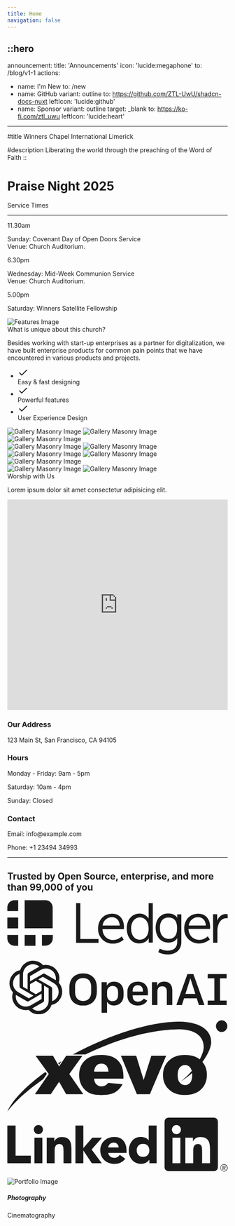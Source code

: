 ```yaml
---
title: Home
navigation: false
---
```


::hero
---
announcement:
  title: 'Announcements'
  icon: 'lucide:megaphone'
  to: /blog/v1-1
actions:
  - name: I'm New
    to: /new
  - name: GitHub
    variant: outline
    to: https://github.com/ZTL-UwU/shadcn-docs-nuxt
    leftIcon: 'lucide:github'
  - name: Sponsor
    variant: outline
    target: _blank
    to: https://ko-fi.com/ztl_uwu
    leftIcon: 'lucide:heart'
---

#title
Winners Chapel International Limerick

#description
<span class="bg-gradient-to-r from-indigo-400 to-pink-600 bg-clip-text text-transparent font-bold">Liberating the world through the preaching of the Word of Faith</span>
::

  

<!-- Page Wrapper with Background Pattern -->
<div class="relative min-h-screen bg-white">
  <!-- Background Pattern Layer -->
  <div class="absolute inset-0 -z-10 bg-[radial-gradient(#e5e7eb_1px,transparent_1px)] [background-size:16px_16px]"></div>

  <!-- Hero -->
  <div class="px-4 sm:px-6 lg:px-8">
    <div class="h-120 md:h-[80dvh] flex flex-col bg-[url('/20250705_193525.jpg')] bg-cover bg-center bg-no-repeat rounded-2xl shadow-xl filter saturate-100">
      <div class="mt-auto w-2/3 md:max-w-lg ps-5 pb-5 md:ps-10 md:pb-10">
        <h1 class="text-xl md:text-3xl lg:text-5xl text-white">
          Praise Night 2025
        </h1>
      </div>
    </div>
  </div>
  <!-- End Hero -->

  <section class="relative overflow-hidden bg-gray-100 py-12 sm:py-16 lg:py-20">
    <div class="absolute h-72 w-72 scale-125 -right-8 -bottom-10">
      <div class="absolute h-60 w-60 rounded-2xl border-4 border-rose-600"></div>
      <div class="absolute h-60 w-60 translate-x-3 translate-y-3 rounded-2xl border-4 border-rose-600"></div>
      <div class="absolute h-60 w-60 translate-x-6 translate-y-6 rounded-2xl border-4 border-rose-600"></div>
    </div>
    <div class="mx-auto px-4 sm:px-6 lg:px-8">
      <div class="sm:text-center">
        <span class="text-3xl font-extrabold text-gray-600 sm:text-4xl xl:text-5xl bg-gradient-to-r from-indigo-400 to-pink-600 bg-clip-text text-transparent">
          Service Times
        </span>
        <hr class="mt-4 h-1.5 w-32 border-none bg-rose-600 sm:mx-auto sm:mt-8" />
      </div>

  <div class="mx-auto mt-20 grid max-w-screen-lg grid-cols-1 gap-x-8 gap-y-12 text-center sm:text-left md:grid-cols-3">
        <div class="backdrop-blur-lg relative mb-3 rounded-3xl border bg-white/70 px-12 py-10 text-left shadow xl:px-12">
          <p class="relative text-5xl font-black text-center text-rose-600">11.30am</p>
          <p class="relative mt-5 text-center font-bold text-gray-600">Sunday: Covenant Day of Open Doors Service <br> Venue: Church Auditorium.</p>
        </div>

  <div class="backdrop-blur-lg relative mb-3 rounded-3xl border bg-white/70 px-12 py-10 text-left shadow xl:px-12">
          <p class="relative text-5xl font-black text-center text-rose-600">6.30pm</p>
          <p class="relative mt-5 text-center font-bold text-gray-600">Wednesday: Mid-Week Communion Service <br> Venue: Church Auditorium.</p>
        </div>

  <div class="backdrop-blur-lg relative mb-3 rounded-3xl border bg-white/70 px-12 py-10 text-left shadow xl:px-12">
          <p class="relative m-0 text-5xl font-black text-center text-rose-600">5.00pm</p>
          <p class="relative mt-5 text-center font-bold text-gray-600">Saturday: Winners Satellite Fellowship</p>
        </div>
      </div>
    </div>
  </section>





<!-- Features -->
<div class="max-w-[85rem] px-4 py-10 sm:px-6 lg:px-8 lg:py-14 mx-auto rounded-xl shadow-xl">
  <!-- Grid -->
  <div class="md:grid md:grid-cols-2 md:items-center md:gap-12 xl:gap-32">
    <div>
      <img class="rounded-xl shadow-xl filter saturate-200" src="/20250705_191624.jpg" alt="Features Image">
    </div>
    <!-- End Col -->

  <div class="mt-5 sm:mt-10 lg:mt-0">
      <div class="space-y-6 sm:space-y-8">
        <!-- Title -->
        <div class="space-y-2 md:space-y-4">
          <span class="font-extrabold text-4xl text-center lg:text-5xl text-gray-600 bg-gradient-to-r from-indigo-400 to-pink-600 bg-clip-text text-transparent">
            What is unique about this church?
          </span>
          <p class="text-gray-500">
            Besides working with start-up enterprises as a partner for digitalization, we have built enterprise products for common pain points that we have encountered in various products and projects.
          </p>
        </div>
        <!-- End Title -->

  <!-- List -->
  <ul class="space-y-2 sm:space-y-4">
          <li class="flex gap-x-3">
            <span class="mt-0.5 size-5 flex justify-center items-center rounded-full bg-rose-50 text-rose-600">
              <svg class="shrink-0 size-3.5" xmlns="http://www.w3.org/2000/svg" width="24" height="24" viewBox="0 0 24 24" fill="none" stroke="currentColor" stroke-width="2" stroke-linecap="round" stroke-linejoin="round"><polyline points="20 6 9 17 4 12"/></svg>
            </span>
            <div class="grow">
              <span class="text-md sm:text-base text-gray-500">
                <span class="font-bold">Easy & fast</span> designing
              </span>
            </div>
          </li>

  <li class="flex gap-x-3">
            <span class="mt-0.5 size-5 flex justify-center items-center rounded-full bg-rose-50 text-rose-600">
              <svg class="shrink-0 size-3.5" xmlns="http://www.w3.org/2000/svg" width="24" height="24" viewBox="0 0 24 24" fill="none" stroke="currentColor" stroke-width="2" stroke-linecap="round" stroke-linejoin="round"><polyline points="20 6 9 17 4 12"/></svg>
            </span>
            <div class="grow">
              <span class="text-md sm:text-base text-gray-500">
                Powerful <span class="font-bold">features</span>
              </span>
            </div>
          </li>

  <li class="flex gap-x-3">
            <span class="mt-0.5 size-5 flex justify-center items-center rounded-full bg-rose-50 text-rose-600">
              <svg class="shrink-0 size-3.5" xmlns="http://www.w3.org/2000/svg" width="24" height="24" viewBox="0 0 24 24" fill="none" stroke="currentColor" stroke-width="2" stroke-linecap="round" stroke-linejoin="round"><polyline points="20 6 9 17 4 12"/></svg>
            </span>
            <div class="grow">
              <span class="text-md sm:text-base text-gray-500">
                User Experience Design
              </span>
            </div>
          </li>
        </ul>
        <!-- End List -->
      </div>
    </div>
    <!-- End Col -->
  </div>
  <!-- End Grid -->
</div>
<!-- End Features -->




<div class="max-w-[85rem] px-4 py-10 sm:px-6 lg:px-8 lg:py-14 mx-auto">
  <div class="grid grid-cols-2 sm:grid-cols-4 gap-2">
    <div class="space-y-2">
      <img class="w-full h-auto object-cover rounded-xl shadow-xl" src="https://images.unsplash.com/photo-1540575861501-7cf05a4b125a?ixlib=rb-4.0.3&ixid=MnwxMjA3fDB8MHxwaG90by1wYWdlfHx8fGVufDB8fHx8&auto=format&fit=crop&w=560&q=80" alt="Gallery Masonry Image">
      <img class="w-full h-auto object-cover rounded-xl shadow-xl" src="https://images.unsplash.com/photo-1668906093328-99601a1aa584?ixlib=rb-4.0.3&ixid=MnwxMjA3fDB8MHxwaG90by1wYWdlfHx8fGVufDB8fHx8&auto=format&fit=crop&w=560&q=80" alt="Gallery Masonry Image">
      <img class="w-full h-auto object-cover rounded-xl shadow-xl" src="https://images.unsplash.com/photo-1567016526105-22da7c13161a?ixlib=rb-4.0.3&ixid=MnwxMjA3fDB8MHxwaG90by1wYWdlfHx8fGVufDB8fHx8&auto=format&fit=crop&w=560&q=80" alt="Gallery Masonry Image">
    </div>
    <div class="space-y-2">
      <img class="w-full h-auto object-cover rounded-xl shadow-xl" src="https://images.unsplash.com/photo-1668584054131-d5721c515211?ixlib=rb-4.0.3&ixid=MnwxMjA3fDB8MHxwaG90by1wYWdlfHx8fGVufDB8fHx8&auto=format&fit=crop&w=560&q=80" alt="Gallery Masonry Image">
      <img class="w-full h-auto object-cover rounded-xl shadow-xl" src="https://images.unsplash.com/photo-1664574654529-b60630f33fdb?ixlib=rb-4.0.3&ixid=MnwxMjA3fDF8MHxwaG90by1wYWdlfHx8fGVufDB8fHx8&auto=format&fit=crop&w=560&q=80" alt="Gallery Masonry Image">
    </div>
    <div class="space-y-2">
      <img class="w-full h-auto object-cover rounded-xl shadow-xl" src="https://images.unsplash.com/photo-1486406146926-c627a92ad1ab?ixlib=rb-4.0.3&ixid=MnwxMjA3fDB8MHxwaG90by1wYWdlfHx8fGVufDB8fHx8&auto=format&fit=crop&w=560&q=80" alt="Gallery Masonry Image">
      <img class="w-full h-auto object-cover rounded-xl shadow-xl" src="https://images.unsplash.com/photo-1586232702178-f044c5f4d4b7?ixlib=rb-4.0.3&ixid=MnwxMjA3fDB8MHxwaG90by1wYWdlfHx8fGVufDB8fHx8&auto=format&fit=crop&w=560&q=80" alt="Gallery Masonry Image">
      <img class="w-full h-auto object-cover rounded-xl shadow-xl" src="https://images.unsplash.com/photo-1542125387-c71274d94f0a?ixlib=rb-4.0.3&ixid=MnwxMjA3fDB8MHxwaG90by1wYWdlfHx8fGVufDB8fHx8&auto=format&fit=crop&w=560&q=80" alt="Gallery Masonry Image">
    </div>
    <div class="space-y-2">
      <img class="w-full h-auto object-cover rounded-xl shadow-xl" src="https://images.unsplash.com/photo-1668869713519-9bcbb0da7171?ixlib=rb-4.0.3&ixid=MnwxMjA3fDB8MHxwaG90by1wYWdlfHx8fGVufDB8fHx8&auto=format&fit=crop&w=560&q=80" alt="Gallery Masonry Image">
      <img class="w-full h-auto object-cover rounded-xl shadow-xl" src="https://images.unsplash.com/photo-1668584054035-f5ba7d426401?ixlib=rb-4.0.3&ixid=MnwxMjA3fDB8MHxwaG90by1wYWdlfHx8fGVufDB8fHx8&auto=format&fit=crop&w=560&q=80" alt="Gallery Masonry Image">
    </div>
  </div>
</div>





<section class="bg-gray-100 rounded-xl shadow-xl">
    <div class="max-w-7xl mx-auto py-16 px-4 sm:px-6 lg:py-20 lg:px-8">
        <div class="max-w-2xl lg:max-w-4xl mx-auto text-center">
            <span class="text-5xl font-extrabold text-gray-900 bg-gradient-to-r from-indigo-400 to-pink-600 bg-clip-text text-transparent">Worship with Us</span>
            <p class="mt-4 text-lg text-gray-500">Lorem ipsum dolor sit amet consectetur adipisicing elit.</p>
        </div>
        <div class="mt-16 lg:mt-20">
            <div class="grid grid-cols-1 md:grid-cols-2 gap-8">
                <div class="rounded-xl shadow-xl overflow-hidden">
                    <iframe
                        src="https://www.google.com/maps/embed?pb=!1m18!1m12!1m3!1d11672.945750644447!2d-122.42107853750231!3d37.7730507907087!2m3!1f0!2f0!3f0!3m2!1i1024!2i768!4f13.1!3m3!1m2!1s0x80858070cc2fbd55%3A0xa71491d736f62d5c!2sGolden%20Gate%20Bridge!5e0!3m2!1sen!2sus!4v1619524992238!5m2!1sen!2sus"
                        width="100%" height="480" style="border:0;" allowfullscreen="" loading="lazy"></iframe>
                </div>
                <div>
                    <div class="max-w-full mx-auto rounded-lg overflow-hidden">
                        <div class="px-6 py-4">
                            <h3 class="text-lg font-medium text-gray-900">Our Address</h3>
                            <p class="mt-1 text-gray-600">123 Main St, San Francisco, CA 94105</p>
                        </div>
                        <div class="border-t border-gray-200 px-6 py-4">
                            <h3 class="text-lg font-medium text-gray-900">Hours</h3>
                            <p class="mt-1 text-gray-600">Monday - Friday: 9am - 5pm</p>
                            <p class="mt-1 text-gray-600">Saturday: 10am - 4pm</p>
                            <p class="mt-1 text-gray-600">Sunday: Closed</p>
                        </div>
                        <div class="border-t border-gray-200 px-6 py-4">
                            <h3 class="text-lg font-medium text-gray-900">Contact</h3>
                            <p class="mt-1 text-gray-600">Email: info@example.com</p>
                            <p class="mt-1 text-gray-600">Phone: +1 23494 34993</p>
                        </div>
                    </div>
                </div>
            </div>
        </div>
    </div>
</section>


---

<!-- Clients -->
<div class="max-w-[85rem] px-4 py-10 sm:px-6 lg:px-8 lg:py-14 mx-auto">
  <!-- Title -->
  <div class="w-2/3 sm:w-1/2 lg:w-1/3 mx-auto text-center mb-6">
    <h2 class="text-gray-600">Trusted by Open Source, enterprise, and more than 99,000 of you</h2>
  </div>
  <!-- End Title -->

  <div class="flex justify-center gap-x-6 sm:gap-x-12 lg:gap-x-24">
    <svg class="py-3 lg:py-5 w-16 h-auto md:w-20 lg:w-24 mx-auto sm:mx-0 text-gray-500" enable-background="new 0 0 2499 614" viewBox="0 0 2499 614" xmlns="http://www.w3.org/2000/svg"><path d="m431.7 0h-235.5v317.8h317.8v-235.5c0-45.6-36.7-82.3-82.3-82.3zm-308.9 0h-40.5c-45.6 0-82.3 36.7-82.3 82.3v40.5h122.8zm-122.8 196.2h122.8v122.8h-122.8zm392.5 317.8h40.5c45.6 0 82.3-36.7 82.3-82.3v-39.2h-122.8zm-196.3-121.5h122.8v122.8h-122.8zm-196.2 0v40.5c0 45.6 36.7 82.3 82.3 82.3h40.5v-122.8zm828-359.6h-48.1v449.4h254.5v-43h-206.4zm360.8 119c-93.7 0-159.5 69.6-159.5 169.6v11.5c1.3 43 20.3 83.6 51.9 113.9 30.4 27.9 69.6 44.3 111.4 44.3h6.3c44.3 0 86.1-16.5 119-44.3l1.3-1.3-21.5-35.4-2.5 1.3c-26.6 24.1-59.5 38-94.9 38-58.2 0-117.7-38-121.5-122.8h243.1v-2.5s1.3-15.2 1.3-22.8c-.3-91.2-53.4-149.5-134.4-149.5zm-108.9 134.2c10.1-57 51.9-93.7 106.3-93.7 40.5 0 84.8 24.1 88.6 93.7zm521.6-96.2v16.5c-20.3-34.2-58.2-55.7-97.5-55.7h-3.8c-86.1 0-145.6 68.4-145.6 168.4 0 101.3 57 169.6 141.8 169.6 67.1 0 97.5-40.5 107.6-58.2v49.4h45.6v-447h-46.8v157zm-98.8 257c-59.5 0-98.7-50.6-98.7-126.6 0-73.4 41.8-125.3 100-125.3 49.4 0 98.7 39.2 98.7 125.3 0 93.7-51.9 126.6-100 126.6zm424.1-250.7v2.5c-8.9-15.2-36.7-48.1-103.8-48.1-84.8 0-140.5 64.6-140.5 163.3s58.2 165.8 144.3 165.8c46.8 0 78.5-16.5 100-50.6v44.3c0 62-39.2 97.5-108.9 97.5-29.1 0-59.5-7.6-86.1-21.5l-2.5-1.3-17.7 39.2 2.5 1.3c32.9 16.5 69.6 25.3 105.1 25.3 74.7 0 154.4-38 154.4-143.1v-311.3h-46.8zm-93.7 241.8c-62 0-102.5-48.1-102.5-122.8 0-76 35.4-119 96.2-119 67.1 0 98.7 39.2 98.7 119 1.3 78.5-31.6 122.8-92.4 122.8zm331.7-286.1c-93.7 0-158.2 69.6-158.2 168.4v11.4c1.3 43 20.3 83.6 51.9 113.9 30.4 27.9 69.6 44.3 111.4 44.3h6.3c44.3 0 86.1-16.5 119-44.3l1.3-1.3-22.8-35.4-2.5 1.3c-26.6 24.1-59.5 38-94.9 38-58.2 0-117.7-38-121.5-122.8h244.2v-2.5s1.3-15.2 1.3-22.8c0-89.9-53.2-148.2-135.5-148.2zm-107.6 134.2c10.1-57 51.9-93.7 106.3-93.7 40.5 0 84.8 24.1 88.6 93.7zm440.6-127.9c-6.3-1.3-11.4-1.3-17.7-2.5-44.3 0-81 27.9-100 74.7v-72.2h-46.8l1.3 320.3v2.5h48.1v-135.4c0-20.3 2.5-41.8 8.9-60.8 15.2-49.4 49.4-81 89.9-81 5.1 0 10.1 0 15.2 1.3h2.5v-46.8z" fill="currentColor"/></svg>

  <svg class="py-3 lg:py-5 w-16 h-auto md:w-20 lg:w-24 mx-auto sm:mx-0 text-gray-500" xmlns="http://www.w3.org/2000/svg" viewBox="-4.126838974812941 0.900767442746961 939.436838974813 230.18142889845947" width="2500" height="607"><path d="M667.21 90.58c-13.76 0-23.58 4.7-28.4 13.6l-2.59 4.82V92.9h-22.39v97.86h23.55v-58.22c0-13.91 7.56-21.89 20.73-21.89 12.56 0 19.76 7.77 19.76 21.31v58.8h23.56v-63c0-23.3-12.79-37.18-34.22-37.18zm-114.21 0c-27.79 0-45 17.34-45 45.25v13.74c0 26.84 17.41 43.51 45.44 43.51 18.75 0 31.89-6.87 40.16-21l-14.6-8.4c-6.11 8.15-15.87 13.2-25.55 13.2-14.19 0-22.66-8.76-22.66-23.44v-3.89h65.73v-16.23c0-26-17.07-42.74-43.5-42.74zm22.09 43.15h-44.38v-2.35c0-16.11 7.91-25 22.27-25 13.83 0 22.09 8.76 22.09 23.44zm360.22-56.94V58.07h-81.46v18.72h28.56V172h-28.56v18.72h81.46V172h-28.57V76.79zM317.65 55.37c-36.38 0-59 22.67-59 59.18v19.74c0 36.5 22.61 59.18 59 59.18s59-22.68 59-59.18v-19.74c-.01-36.55-22.65-59.18-59-59.18zm34.66 80.27c0 24.24-12.63 38.14-34.66 38.14S283 159.88 283 135.64v-22.45c0-24.24 12.64-38.14 34.66-38.14s34.66 13.9 34.66 38.14zm98.31-45.06c-12.36 0-23.06 5.12-28.64 13.69l-2.53 3.9V92.9h-22.4v131.53h23.56v-47.64l2.52 3.74c5.3 7.86 15.65 12.55 27.69 12.55 20.31 0 40.8-13.27 40.8-42.93v-16.64c0-21.37-12.63-42.93-41-42.93zM468.06 149c0 15.77-9.2 25.57-24 25.57-13.8 0-23.43-10.36-23.43-25.18v-14.72c0-15 9.71-25.56 23.63-25.56 14.69 0 23.82 9.79 23.82 25.56zm298.47-90.92L719 190.76h23.93l9.1-28.44h54.64l.09.28 9 28.16h23.92L792.07 58.07zm-8.66 85.53l21.44-67.08 21.22 67.08zM212.59 95.12a57.27 57.27 0 0 0-4.92-47.05 58 58 0 0 0-62.4-27.79A57.29 57.29 0 0 0 102.06 1a57.94 57.94 0 0 0-55.27 40.14A57.31 57.31 0 0 0 8.5 68.93a58 58 0 0 0 7.13 67.94 57.31 57.31 0 0 0 4.92 47A58 58 0 0 0 83 211.72 57.31 57.31 0 0 0 126.16 231a57.94 57.94 0 0 0 55.27-40.14 57.3 57.3 0 0 0 38.28-27.79 57.92 57.92 0 0 0-7.12-67.95zM126.16 216a42.93 42.93 0 0 1-27.58-10c.34-.19 1-.52 1.38-.77l45.8-26.44a7.43 7.43 0 0 0 3.76-6.51V107.7l19.35 11.17a.67.67 0 0 1 .38.54v53.45A43.14 43.14 0 0 1 126.16 216zm-92.59-39.54a43 43 0 0 1-5.15-28.88c.34.21.94.57 1.36.81l45.81 26.45a7.44 7.44 0 0 0 7.52 0L139 142.52v22.34a.67.67 0 0 1-.27.6l-46.3 26.72a43.14 43.14 0 0 1-58.86-15.77zm-12-100A42.92 42.92 0 0 1 44 57.56V112a7.45 7.45 0 0 0 3.76 6.51l55.9 32.28L84.24 162a.68.68 0 0 1-.65.06L37.3 135.33a43.13 43.13 0 0 1-15.77-58.87zm159 37l-55.9-32.28L144 70a.69.69 0 0 1 .65-.06l46.29 26.73a43.1 43.1 0 0 1-6.66 77.76V120a7.44 7.44 0 0 0-3.74-6.54zm19.27-29c-.34-.21-.94-.57-1.36-.81L152.67 57.2a7.44 7.44 0 0 0-7.52 0l-55.9 32.27V67.14a.73.73 0 0 1 .28-.6l46.29-26.72a43.1 43.1 0 0 1 64 44.65zM78.7 124.3l-19.36-11.17a.73.73 0 0 1-.37-.54V59.14A43.09 43.09 0 0 1 129.64 26c-.34.19-.95.52-1.38.77l-45.8 26.44a7.45 7.45 0 0 0-3.76 6.51zm10.51-22.67l24.9-14.38L139 101.63v28.74l-24.9 14.38-24.9-14.38z" fill="currentColor"/></svg>

  <svg class="py-3 lg:py-5 w-16 h-auto md:w-20 lg:w-24 mx-auto sm:mx-0 text-gray-500" fill="none" xmlns="http://www.w3.org/2000/svg" viewBox="0 0 2428 1002"><path fill-rule="evenodd" clip-rule="evenodd" d="M311.5 389.8h191.8l67 117.5 77.8-117.5h178.3L682.7 590.7l154 220.7H648.1l-77.8-135.8-91.7 135.8h-175l153.2-220.7-145.3-200.9Z" fill="currentColor"/><path fill-rule="evenodd" clip-rule="evenodd" d="M1279.3 640.7H955.4c2.9 26 10 45.2 21 58a76.5 76.5 0 0 0 61.1 27.3c16 0 31.5-4 45.3-12 8.8-5 18.2-13.7 28.2-26.5l159.2 14.7c-24.4 42.4-53.7 72.7-88 91.2-34.5 18.2-83.8 27.5-148.2 27.5-55.8 0-99.7-7.9-131.8-23.6a193.2 193.2 0 0 1-79.6-75c-21-34.4-31.6-74.6-31.6-121 0-65.8 21.2-119.2 63.3-159.8 42.3-40.8 100.6-61.3 175-61.3 60.3 0 108 9.2 142.8 27.5a184 184 0 0 1 79.8 79.3c18.3 34.7 27.4 79.8 27.4 135.3v18.4ZM1115 563.3c-3.2-31.3-11.6-53.7-25.2-67.1a73.1 73.1 0 0 0-53.8-20.3 73.6 73.6 0 0 0-61.6 30.6c-9.7 12.7-16 31.6-18.5 56.8H1115Zm137-173.5h168.3l81.9 267.1 84.5-267H1750l-179.1 421.5h-143.3L1252 389.8Zm463.2 212c0-64.3 21.7-117.4 65-159 43.5-41.7 102-62.6 176-62.6 84.4 0 148.2 24.5 191.3 73.5 34.6 39.4 52 88 52 145.8 0 64.7-21.5 117.8-64.5 159.3-43 41.3-102.4 62-178.5 62-67.7 0-122.5-17.1-164.3-51.5-51.4-42.6-77-98.4-77-167.6Zm162-.5c0 37.7 7.5 65.5 22.8 83.4a72 72 0 0 0 57.3 27.1c23.4 0 42.5-9 57.4-26.7 15-17.8 22.5-46 22.5-85.4 0-36.4-7.6-63.7-22.7-81.5a70.5 70.5 0 0 0-56-26.7c-23.5 0-43 9-58.3 27-15.4 18.2-23 45.9-23 82.8ZM2363.1.1a64 64 0 0 1 0 127.9 64 64 0 0 1 0-128Z" fill="currentColor"/><path fill-rule="evenodd" clip-rule="evenodd" d="M1912.1 671.5c220.3-135 326.4-327 334-419.2 8.7-106.7-71-235.9-358.9-238-345 3.6-790 158.3-1163.6 360.4h138c315.8-152.6 672-266.2 1000.8-275.2 287.7-7.8 304.4 149.2 302 199-3.6 71-74.7 234.5-252.3 373Zm-1315.7-222-36 22.7 10 17.5 26-40.1ZM419.8 567.5C212 717 57 873.2.8 1001.9 77.8 897.1 217 771 394.9 647l40.4-58.1-15.5-21.4Z" fill="currentColor"/><path fill-rule="evenodd" clip-rule="evenodd" d="M2036.3 580a819.8 819.8 0 0 0 114.2-122.8l-3-3.5c-8-9.2-17-17.5-26.5-25-21 39.8-50 83.7-88.2 128.3 1.6 7 2.8 14.7 3.5 23Z" fill="currentColor"/></svg>

  <svg class="py-3 lg:py-5 w-16 h-auto md:w-20 lg:w-24 mx-auto sm:mx-0 text-gray-500" viewBox="0 -8.881784197001252e-16 267.51517722360785 65.24679557585003" xmlns="http://www.w3.org/2000/svg" width="2500" height="610"><path d="M263.043 56.411a4.418 4.418 0 1 0 .085 0zm0 8.33a3.874 3.874 0 1 1 3.809-3.938v.065a3.791 3.791 0 0 1-3.708 3.871h-.1m-16.96-9.535h-9.6V40.17c0-3.585-.064-8.2-4.993-8.2-5 0-5.765 3.906-5.765 7.939v15.294h-9.6V24.287h9.216v4.225h.129a10.1 10.1 0 0 1 9.093-4.994c9.73 0 11.524 6.4 11.524 14.726zm-40.79-35.143a5.571 5.571 0 1 1 5.57-5.572 5.571 5.571 0 0 1-5.57 5.572m4.8 35.143h-9.61V24.287h9.61zM250.87.004h-55.21a4.728 4.728 0 0 0-4.781 4.67v55.439a4.731 4.731 0 0 0 4.781 4.675h55.21a4.741 4.741 0 0 0 4.8-4.675V4.67a4.738 4.738 0 0 0-4.8-4.67m-86.12 31.749c-4.8 0-7.68 3.205-7.68 7.875s2.879 7.878 7.68 7.878 7.687-3.2 7.687-7.878-2.881-7.875-7.687-7.875m16.525 23.437h-8.838v-4.1h-.131a12.071 12.071 0 0 1-9.544 4.868c-9.224 0-15.3-6.657-15.3-16.071 0-8.646 5.377-16.585 14.216-16.585 3.973 0 7.684 1.087 9.861 4.1h.126V9.577h9.609zm-46.139-19.048a5.756 5.756 0 0 0-5.894-5.89 6.406 6.406 0 0 0-6.784 5.89zm8.132 13.7a16.909 16.909 0 0 1-13.128 6.151c-9.6 0-17.286-6.408-17.286-16.331s7.685-16.328 17.286-16.328c8.973 0 14.6 6.4 14.6 16.328v3.01h-22.282a7.171 7.171 0 0 0 7.235 6.019 8.193 8.193 0 0 0 6.851-3.778zM47.834 24.279h9.219v4.225h.131a10.085 10.085 0 0 1 9.09-4.994c9.735 0 11.527 6.405 11.527 14.726V55.19h-9.6V40.159c0-3.588-.066-8.2-5-8.2-4.99 0-5.76 3.907-5.76 7.939v15.288h-9.6zM82.669 9.58h9.6v27.265l10.88-12.583h11.77l-12.6 14.313 12.335 16.63h-12.066L92.397 39.923h-.126v15.28h-9.6zM32.911 24.276h9.6v30.916h-9.6zm4.8-15.37a5.569 5.569 0 1 1-5.57 5.569 5.569 5.569 0 0 1 5.57-5.569M0 9.587h9.993v36.4h18.5v9.222H0zm263.744 51.522a1.2 1.2 0 0 0 1.21-1.269c0-.9-.543-1.33-1.657-1.33h-1.8v4.712h.677v-2.054h.832l.019.025 1.291 2.029h.724l-1.389-2.1zm-.783-.472h-.785v-1.593h.995c.514 0 1.1.084 1.1.757 0 .774-.593.836-1.314.836" fill="currentColor"/></svg>
  </div>
</div>
<!-- End Clients -->


<div class="group relative text-center">
  <img
    src="https://cdn.easyfrontend.com/pictures/portfolio/portfolio_1_1.png"
    alt="Portfolio Image"
    class="max-w-full w-full h-auto rounded-xl"
  />
  <div
    class="absolute left-4 right-4 bottom-4 rounded-xl bg-white bg-opacity-70 dark:bg-black dark:bg-opacity-40 bg-blur-sm bg-saturate-200 translate-y-16 text-center p-6"
  >
    <h5 class="text-xl font-medium mb-2">Photography</h5>
    <p class="mb-0">Cinematography</p>
  </div>
</div>
